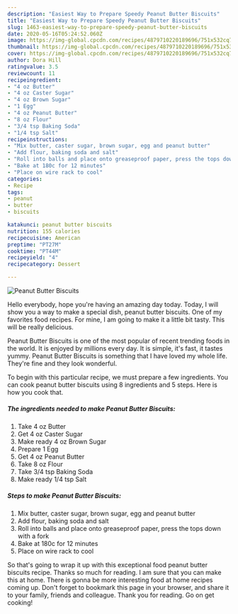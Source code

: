 ```yaml
---
description: "Easiest Way to Prepare Speedy Peanut Butter Biscuits"
title: "Easiest Way to Prepare Speedy Peanut Butter Biscuits"
slug: 1463-easiest-way-to-prepare-speedy-peanut-butter-biscuits
date: 2020-05-16T05:24:52.060Z
image: https://img-global.cpcdn.com/recipes/4879710220189696/751x532cq70/peanut-butter-biscuits-recipe-main-photo.jpg
thumbnail: https://img-global.cpcdn.com/recipes/4879710220189696/751x532cq70/peanut-butter-biscuits-recipe-main-photo.jpg
cover: https://img-global.cpcdn.com/recipes/4879710220189696/751x532cq70/peanut-butter-biscuits-recipe-main-photo.jpg
author: Dora Hill
ratingvalue: 3.5
reviewcount: 11
recipeingredient:
- "4 oz Butter"
- "4 oz Caster Sugar"
- "4 oz Brown Sugar"
- "1 Egg"
- "4 oz Peanut Butter"
- "8 oz Flour"
- "3/4 tsp Baking Soda"
- "1/4 tsp Salt"
recipeinstructions:
- "Mix butter, caster sugar, brown sugar, egg and peanut butter"
- "Add flour, baking soda and salt"
- "Roll into balls and place onto greaseproof paper, press the tops down with a fork"
- "Bake at 180c for 12 minutes"
- "Place on wire rack to cool"
categories:
- Recipe
tags:
- peanut
- butter
- biscuits

katakunci: peanut butter biscuits 
nutrition: 155 calories
recipecuisine: American
preptime: "PT27M"
cooktime: "PT44M"
recipeyield: "4"
recipecategory: Dessert

---
```



![Peanut Butter Biscuits](https://img-global.cpcdn.com/recipes/4879710220189696/751x532cq70/peanut-butter-biscuits-recipe-main-photo.jpg)

Hello everybody, hope you're having an amazing day today. Today, I will show you a way to make a special dish, peanut butter biscuits. One of my favorites food recipes. For mine, I am going to make it a little bit tasty. This will be really delicious.



Peanut Butter Biscuits is one of the most popular of recent trending foods in the world. It is enjoyed by millions every day. It is simple, it's fast, it tastes yummy. Peanut Butter Biscuits is something that I have loved my whole life. They're fine and they look wonderful.


To begin with this particular recipe, we must prepare a few ingredients. You can cook peanut butter biscuits using 8 ingredients and 5 steps. Here is how you cook that.

<!--inarticleads1-->

##### The ingredients needed to make Peanut Butter Biscuits:

1. Take 4 oz Butter
1. Get 4 oz Caster Sugar
1. Make ready 4 oz Brown Sugar
1. Prepare 1 Egg
1. Get 4 oz Peanut Butter
1. Take 8 oz Flour
1. Take 3/4 tsp Baking Soda
1. Make ready 1/4 tsp Salt




<!--inarticleads2-->

##### Steps to make Peanut Butter Biscuits:

1. Mix butter, caster sugar, brown sugar, egg and peanut butter
1. Add flour, baking soda and salt
1. Roll into balls and place onto greaseproof paper, press the tops down with a fork
1. Bake at 180c for 12 minutes
1. Place on wire rack to cool




So that's going to wrap it up with this exceptional food peanut butter biscuits recipe. Thanks so much for reading. I am sure that you can make this at home. There is gonna be more interesting food at home recipes coming up. Don't forget to bookmark this page in your browser, and share it to your family, friends and colleague. Thank you for reading. Go on get cooking!

